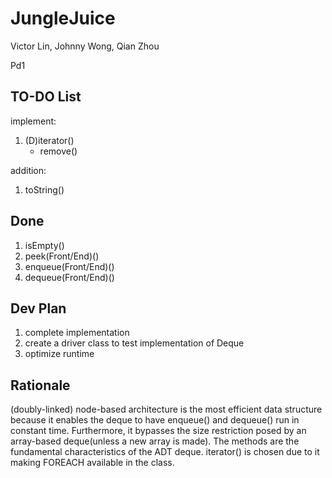 # JungleJuice
Victor Lin, Johnny Wong, Qian Zhou

Pd1

## TO-DO List
implement:
 1. (D)iterator()
     * remove()
 
addition: 
 1) toString()
 
## Done
 1. isEmpty()
 2. peek(Front/End)()
 3. enqueue(Front/End)()
 4. dequeue(Front/End)()
 
## Dev Plan
1) complete implementation
2) create a driver class to test implementation of Deque
3) optimize runtime

## Rationale
   (doubly-linked) node-based architecture is the most efficient data structure because it enables the deque to have enqueue() and dequeue() run in constant time. Furthermore, it bypasses the size restriction posed by an array-based deque(unless a new array is made).
   The methods are the fundamental characteristics of the ADT deque. iterator() is chosen due to it making FOREACH available in the class. 

